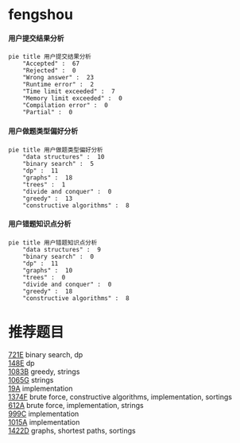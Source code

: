 # fengshou

<!-- tabs:start -->



#### **用户提交结果分析**

```mermaid
pie title 用户提交结果分析
    "Accepted" :  67
    "Rejected" :  0
    "Wrong answer" :  23
    "Runtime error" :  2
    "Time limit exceeded" :  7
    "Memory limit exceeded" :  0
    "Compilation error" :  0
    "Partial" :  0
```

#### **用户做题类型偏好分析**

```mermaid
pie title 用户做题类型偏好分析
    "data structures" :  10
    "binary search" :  5
    "dp" :  11
    "graphs" :  18
    "trees" :  1
    "divide and conquer" :  0
    "greedy" :  13
    "constructive algorithms" :  8
```
#### **用户错题知识点分析**

```mermaid
pie title 用户错题知识点分析
    "data structures" :  9
    "binary search" :  0
    "dp" :  11
    "graphs" :  10
    "trees" :  0
    "divide and conquer" :  0
    "greedy" :  18
    "constructive algorithms" :  8
```



<!-- tabs:end -->
# 推荐题目
[721E](https://codeforces.com/contest/721/problem/E)		binary search,
                        dp		  
[148E](https://codeforces.com/contest/148/problem/E)		dp		  
[1083B](https://codeforces.com/contest/1083/problem/B)		greedy,
                        strings		  
[1065G](https://codeforces.com/contest/1065/problem/G)		strings		  
[19A](https://codeforces.com/contest/19/problem/A)		implementation		  
[1374F](https://codeforces.com/contest/1374/problem/F)		brute force,
                        constructive algorithms,
                        implementation,
                        sortings		  
[612A](https://codeforces.com/contest/612/problem/A)		brute force,
                        implementation,
                        strings		  
[999C](https://codeforces.com/contest/999/problem/C)		implementation		  
[1015A](https://codeforces.com/contest/1015/problem/A)		implementation		  
[1422D](https://codeforces.com/contest/1422/problem/D)		graphs,
                        shortest paths,
                        sortings		  
